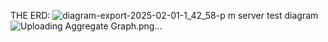 THE ERD:
![diagram-export-2025-02-01-1_42_58-p m](https://github.com/user-attachments/assets/91235301-378e-47ba-8f04-49da51822218)
server test diagram
![Uploading Aggregate Graph.png…]()

